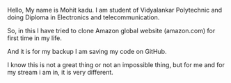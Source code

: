 Hello, My name is Mohit kadu. I am student of Vidyalankar Polytechnic and doing Diploma in Electronics and telecommunication.

So, in this I have tried to clone Amazon global website (amazon.com) for first time in my life.

And it is for my backup I am saving my code on GitHub.

I know this is not a great thing or not an impossible thing, but for me and for my stream i am in, it is very different.
